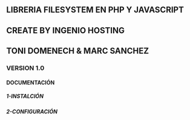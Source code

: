 ## LIBRERIA FILESYSTEM EN PHP Y JAVASCRIPT
## CREATE BY INGENIO HOSTING
## TONI DOMENECH & MARC SANCHEZ
### VERSION 1.0

#### DOCUMENTACIÓN
##### 1-INSTALCIÓN
##### 2-CONFIGURACIÓN
